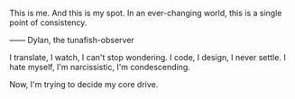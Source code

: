 

This is me.
And this is my spot. 
In an ever-changing world, this is a single point of consistency.

—— Dylan, the tunafish-observer

I translate, I watch, I can't stop wondering.
I code, I design, I never settle.
I hate myself, I'm narcissistic, I'm condescending.

Now, I'm trying to decide my core drive.